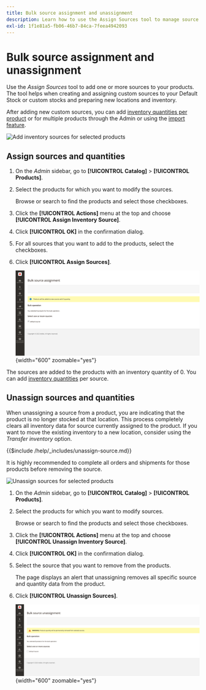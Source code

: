 ```yaml
---
title: Bulk source assignment and unassignment
description: Learn how to use the Assign Sources tool to manage source assignments for products.
exl-id: 1f1e81a5-fb06-46b7-84ca-7feea4942093
---
```

# Bulk source assignment and unassignment

Use the _Assign Sources_ tool to add one or more sources to your products. The tool helps when creating and assigning custom sources to your Default Stock or custom stocks and preparing new locations and inventory.

After adding new custom sources, you can add [inventory quantities per product](quantities-assign-per-product.md) or for multiple products through the Admin or using the [import feature](inventory-import-export.md).

![Add inventory sources for selected products](assets/inventory-bulk-assign-sources.gif)

## Assign sources and quantities

1. On the _Admin_ sidebar, go to **[!UICONTROL Catalog]** > **[!UICONTROL Products]**.

1. Select the products for which you want to modify the sources.

   Browse or search to find the products and select those checkboxes.

1. Click the **[!UICONTROL Actions]** menu at the top and choose **[!UICONTROL Assign Inventory Source]**.

1. Click **[!UICONTROL OK]** in the confirmation dialog.

1. For all sources that you want to add to the products, select the checkboxes.

1. Click **[!UICONTROL Assign Sources]**.  

    ![Select products to add sources](assets/inventory-bulk-assign-sources-summary.png){width="600" zoomable="yes"}

The sources are added to the products with an inventory quantity of 0. You can add [inventory quantities](quantities-assign-per-product.md) per source.

## Unassign sources and quantities

When unassigning a source from a product, you are indicating that the product is no longer stocked at that location. This process completely clears all inventory data for source currently assigned to the product. If you want to move the existing inventory to a new location, consider using the _Transfer inventory_ option.

{{$include /help/_includes/unassign-source.md}}

It is highly recommended to complete all orders and shipments for those products before removing the source.

![Unassign sources for selected products](assets/inventory-bulk-unassign-sources.gif)

1. On the _Admin_ sidebar, go to **[!UICONTROL Catalog]** > **[!UICONTROL Products]**.

1. Select the products for which you want to modify sources.

   Browse or search to find the products and select those checkboxes.

1. Click the **[!UICONTROL Actions]** menu at the top and choose **[!UICONTROL Unassign Inventory Source]**.

1. Click **[!UICONTROL OK]** in the confirmation dialog.

1. Select the source that you want to remove from the products.

   The page displays an alert that unassigning removes all specific source and quantity data from the product.

1. Click **[!UICONTROL Unassign Sources]**.

   ![Remove sources from selected products](assets/inventory-bulk-unassign-sources-summary.png){width="600" zoomable="yes"}
